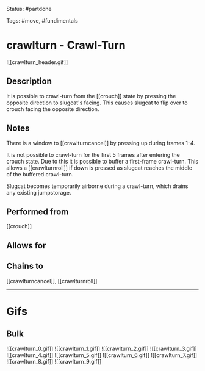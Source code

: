 Status: #partdone

Tags: #move, #fundimentals

# crawlturn - Crawl-Turn
![[crawlturn_header.gif]]
## Description
It is possible to crawl-turn from the [[crouch]] state by pressing the opposite direction to slugcat's facing. This causes slugcat to flip over to crouch facing the opposite direction.

## Notes
There is a window to [[crawlturncancel]] by pressing up during frames 1-4.

It is not possible to crawl-turn for the first 5 frames after entering the crouch state. Due to this it is possible to buffer a first-frame crawl-turn. This allows a [[crawlturnroll]] if down is pressed as slugcat reaches the middle of the buffered crawl-turn.

Slugcat becomes temporarily airborne during a crawl-turn, which drains any existing jumpstorage.

## Performed from
[[crouch]]

## Allows for


## Chains to
[[crawlturncancel]], [[crawlturnroll]]

___
# Gifs
## Bulk
![[crawlturn_0.gif]]
![[crawlturn_1.gif]]
![[crawlturn_2.gif]]
![[crawlturn_3.gif]]
![[crawlturn_4.gif]]
![[crawlturn_5.gif]]
![[crawlturn_6.gif]]
![[crawlturn_7.gif]]
![[crawlturn_8.gif]]
![[crawlturn_9.gif]]